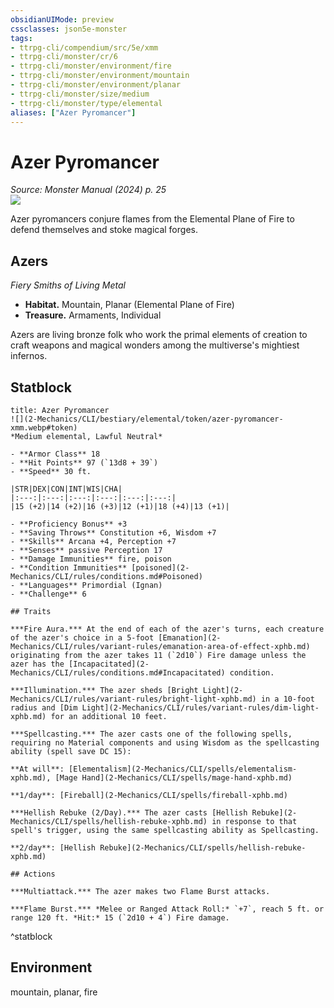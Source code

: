 ```yaml
---
obsidianUIMode: preview
cssclasses: json5e-monster
tags:
- ttrpg-cli/compendium/src/5e/xmm
- ttrpg-cli/monster/cr/6
- ttrpg-cli/monster/environment/fire
- ttrpg-cli/monster/environment/mountain
- ttrpg-cli/monster/environment/planar
- ttrpg-cli/monster/size/medium
- ttrpg-cli/monster/type/elemental
aliases: ["Azer Pyromancer"]
---
```

# Azer Pyromancer
*Source: Monster Manual (2024) p. 25*  
![](2-Mechanics/CLI/bestiary/elemental/img/azers.webp#right)

Azer pyromancers conjure flames from the Elemental Plane of Fire to defend themselves and stoke magical forges.

## Azers

*Fiery Smiths of Living Metal*

- **Habitat.** Mountain, Planar (Elemental Plane of Fire)  
- **Treasure.** Armaments, Individual  

Azers are living bronze folk who work the primal elements of creation to craft weapons and magical wonders among the multiverse's mightiest infernos.

## Statblock

```ad-statblock
title: Azer Pyromancer
![](2-Mechanics/CLI/bestiary/elemental/token/azer-pyromancer-xmm.webp#token)
*Medium elemental, Lawful Neutral*

- **Armor Class** 18 
- **Hit Points** 97 (`13d8 + 39`) 
- **Speed** 30 ft.

|STR|DEX|CON|INT|WIS|CHA|
|:---:|:---:|:---:|:---:|:---:|:---:|
|15 (+2)|14 (+2)|16 (+3)|12 (+1)|18 (+4)|13 (+1)|

- **Proficiency Bonus** +3
- **Saving Throws** Constitution +6, Wisdom +7
- **Skills** Arcana +4, Perception +7
- **Senses** passive Perception 17
- **Damage Immunities** fire, poison
- **Condition Immunities** [poisoned](2-Mechanics/CLI/rules/conditions.md#Poisoned)
- **Languages** Primordial (Ignan)
- **Challenge** 6

## Traits

***Fire Aura.*** At the end of each of the azer's turns, each creature of the azer's choice in a 5-foot [Emanation](2-Mechanics/CLI/rules/variant-rules/emanation-area-of-effect-xphb.md) originating from the azer takes 11 (`2d10`) Fire damage unless the azer has the [Incapacitated](2-Mechanics/CLI/rules/conditions.md#Incapacitated) condition.

***Illumination.*** The azer sheds [Bright Light](2-Mechanics/CLI/rules/variant-rules/bright-light-xphb.md) in a 10-foot radius and [Dim Light](2-Mechanics/CLI/rules/variant-rules/dim-light-xphb.md) for an additional 10 feet.

***Spellcasting.*** The azer casts one of the following spells, requiring no Material components and using Wisdom as the spellcasting ability (spell save DC 15):

**At will**: [Elementalism](2-Mechanics/CLI/spells/elementalism-xphb.md), [Mage Hand](2-Mechanics/CLI/spells/mage-hand-xphb.md)

**1/day**: [Fireball](2-Mechanics/CLI/spells/fireball-xphb.md)

***Hellish Rebuke (2/Day).*** The azer casts [Hellish Rebuke](2-Mechanics/CLI/spells/hellish-rebuke-xphb.md) in response to that spell's trigger, using the same spellcasting ability as Spellcasting.

**2/day**: [Hellish Rebuke](2-Mechanics/CLI/spells/hellish-rebuke-xphb.md)

## Actions

***Multiattack.*** The azer makes two Flame Burst attacks.

***Flame Burst.*** *Melee or Ranged Attack Roll:* `+7`, reach 5 ft. or range 120 ft. *Hit:* 15 (`2d10 + 4`) Fire damage.
```
^statblock

## Environment

mountain, planar, fire